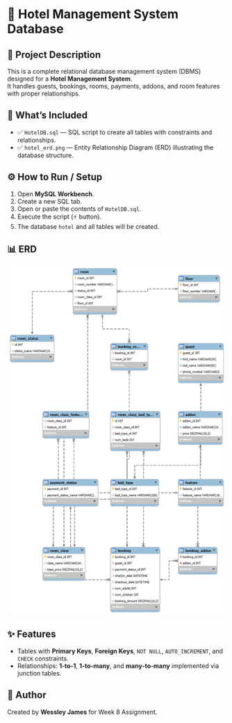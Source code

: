 # 🏨 Hotel Management System Database

## 📌 Project Description
This is a complete relational database management system (DBMS) designed for a **Hotel Management System**.  
It handles guests, bookings, rooms, payments, addons, and room features with proper relationships.

## 📂 What’s Included
- ✅ `HotelDB.sql` — SQL script to create all tables with constraints and relationships.
- ✅ `hotel_erd.png` — Entity Relationship Diagram (ERD) illustrating the database structure.

## ⚙️ How to Run / Setup
1. Open **MySQL Workbench**.
2. Create a new SQL tab.
3. Open or paste the contents of `HotelDB.sql`.
4. Execute the script (⚡ button).
5. The database `hotel` and all tables will be created.

## 📊 ERD
![ERD Diagram](hotel_erd.png)

## ✨ Features
- Tables with **Primary Keys**, **Foreign Keys**, `NOT NULL`, `AUTO_INCREMENT`, and `CHECK` constraints.
- Relationships: **1‑to‑1**, **1‑to‑many**, and **many‑to‑many** implemented via junction tables.

## 📌 Author
Created by **Wessley James** for Week 8 Assignment.
